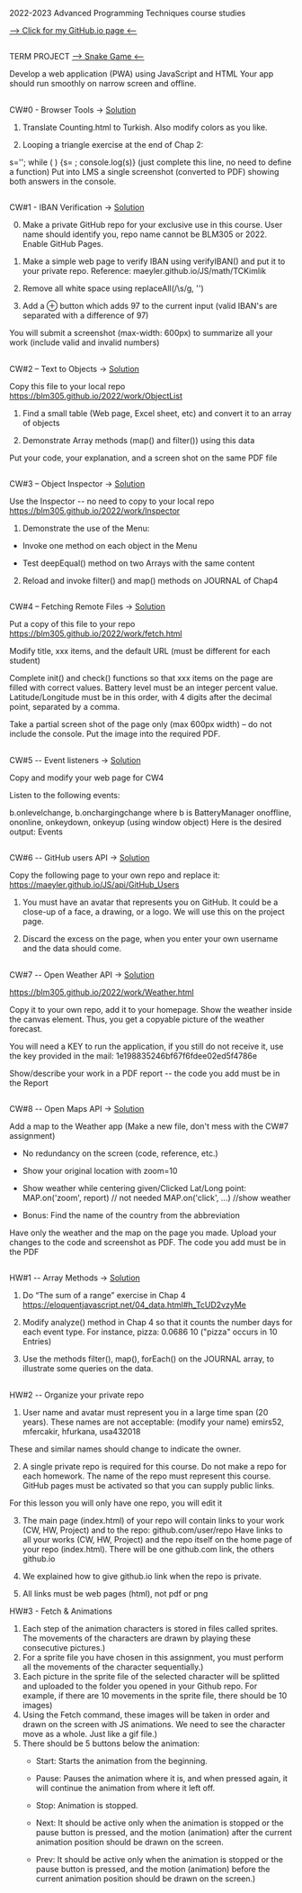 2022-2023 Advanced Programming Techniques course studies

[--> Click for my GitHub.io page <--](https://mustafa-deveci.github.io/AdvancedProgramming-Studies/)


##
TERM PROJECT   [--> Snake Game <--](https://mustafa-deveci.github.io/AdvancedProgramming-Studies/TermProjectSnake/index.html)

Develop a web application (PWA) using JavaScript and HTML
Your app should run smoothly on narrow screen and offline.

##
CW#0 - Browser Tools -> [Solution](https://mustafa-deveci.github.io/AdvancedProgramming-Studies/Classworks/Counting.html)

1. Translate Counting.html to Turkish. Also modify colors as you like.

2. Looping a triangle exercise at the end of Chap 2:

s=''; while (     ) {s=   ; console.log(s)}
(just complete this line, no need to define a function)
Put into LMS a single screenshot (converted to PDF) showing both answers in the console.

##
CW#1 - IBAN Verification -> [Solution](https://mustafa-deveci.github.io/AdvancedProgramming-Studies/Classworks/IBANverify.html)

0. Make a private GitHub repo for your exclusive use in this course. User name should identify you, repo name cannot be BLM305 or 2022. Enable GitHub Pages.

1. Make a simple web page to verify IBAN using verifyIBAN() and put it to your private repo.
Reference: maeyler.github.io/JS/math/TCKimlik

2. Remove all white space using replaceAll(/\s/g, '')

3. Add a ⊕ button which adds 97 to the current input
(valid IBAN's are separated with a difference of 97)

You will submit a screenshot (max-width: 600px) to summarize all your work (include valid and invalid numbers)
##
CW#2 – Text to Objects -> [Solution](https://mustafa-deveci.github.io/AdvancedProgramming-Studies/Classworks/List%20of%20Objects.html)

Copy this file to your local repo
https://blm305.github.io/2022/work/ObjectList

1. Find a small table (Web page, Excel sheet, etc) and convert it to an array of objects

2. Demonstrate Array methods (map() and filter()) using this data

Put your code, your explanation, and a screen shot on the same PDF file
##
CW#3 – Object Inspector -> [Solution](https://mustafa-deveci.github.io/AdvancedProgramming-Studies/Classworks/Inspector.html)

Use the Inspector -- no need to copy to your local repo
https://blm305.github.io/2022/work/Inspector

1. Demonstrate the use of the Menu:

* Invoke one method on each object in the Menu

* Test deepEqual() method on two Arrays with the same content


2. Reload and invoke filter() and map() methods on JOURNAL of Chap4

##
CW#4 – Fetching Remote Files -> [Solution](https://mustafa-deveci.github.io/AdvancedProgramming-Studies/Classworks/xxx.html)

Put a copy of this file to your repo https://blm305.github.io/2022/work/fetch.html

Modify title, xxx items, and the default URL (must be different for each student)

Complete init() and check() functions so that xxx items on the page are filled with correct values. Battery level must be an integer percent value. Latitude/Longitude must be in this order, with 4 digits after the decimal point, separated by a comma.

Take a partial screen shot of the page only (max 600px width) – do not include the console. Put the image into the required PDF.

##
CW#5 -- Event listeners -> [Solution](https://mustafa-deveci.github.io/AdvancedProgramming-Studies/Classworks/EventListener.html)

Copy and modify your web page for CW4

Listen to the following events:

b.onlevelchange, b.onchargingchange where b is BatteryManager
onoffline, ononline, onkeydown, onkeyup (using window object)
Here is the desired output: 
Events

##
CW#6 -- GitHub users API  ->  [Solution](https://mustafa-deveci.github.io/AdvancedProgramming-Studies/Classworks/GitHub_Users.html)

Copy the following page to your own repo and replace it:
https://maeyler.github.io/JS/api/GitHub_Users

1. You must have an avatar that represents you on GitHub. It could be a close-up of a face, a drawing, or a logo. We will use this on the project page.

2. Discard the excess on the page, when you enter your own username and the data should come.

##
CW#7 -- Open Weather API  ->  [Solution](https://mustafa-deveci.github.io/AdvancedProgramming-Studies/Classworks/OpenWeather.html)


https://blm305.github.io/2022/work/Weather.html

Copy it to your own repo, add it to your homepage. Show the weather inside the canvas element. Thus, you get a copyable picture of the weather forecast.

You will need a KEY to run the application, if you still do not receive it, use the key provided in the mail: 1e198835246bf67f6fdee02ed5f4786e

Show/describe your work in a PDF report -- the code you add must be in the Report

##
CW#8 -- Open Maps API  ->  [Solution](https://mustafa-deveci.github.io/AdvancedProgramming-Studies/Classworks/OpenMapsAPI.html)

Add a map to the Weather app
 (Make a new file, don't mess with the CW#7 assignment)

* No redundancy on the screen (code, reference, etc.)

* Show your original location with zoom=10

* Show weather while centering given/Clicked Lat/Long point:
    MAP.on('zoom', report) // not needed
    MAP.on('click', ...) //show weather
* Bonus: Find the name of the country from the abbreviation

Have only the weather and the map on the page you made. Upload your changes to the code and screenshot as PDF. The code you add must be in the PDF

##
HW#1 -- Array Methods  ->  [Solution](https://mustafa-deveci.github.io/AdvancedProgramming-Studies/Homeworks/DataAnalysis.html)

1. Do “The sum of a range” exercise in Chap 4 https://eloquentjavascript.net/04_data.html#h_TcUD2vzyMe

2. Modify analyze() method in Chap 4 so that it counts the number days for each event type.
For instance, pizza: 0.0686 10  ("pizza" occurs in 10 Entries)

3. Use the methods filter(), map(), forEach() on the JOURNAL array, to illustrate some queries on the data.

##
HW#2 -- Organize your private repo   
1. User name and avatar must represent you in a large time span (20 years).
These names are not acceptable: (modify your name)
emirs52, mfercakir, hfurkana, usa432018

These and similar names should change to indicate the owner.

2. A single private repo is required for this course. Do not make a repo for each homework. The name of the repo must represent this course. GitHub pages must be activated so that you can supply public links.

For this lesson you will only have one repo, you will edit it

3. The main page (index.html) of your repo will contain links to your work (CW, HW, Project) and to the repo: github.com/user/repo
Have links to all your works (CW, HW, Project) and the repo itself on the home page of your repo (index.html). There will be one github.com link, the others github.io

4. We explained how to give github.io link when the repo is private.
5. All links must be web pages (html), not pdf or png

HW#3 - Fetch & Animations

1) Each step of the animation characters is stored in files called sprites. The movements of the characters are drawn by playing these consecutive pictures.)
2) For a sprite file you have chosen in this assignment, you must perform all the movements of the character sequentially.)
3) Each picture in the sprite file of the selected character will be splitted and uploaded to the folder you opened in your Github repo. For example, if there are 10 movements in the sprite file, there should be 10 images)
4) Using the Fetch command, these images will be taken in order and drawn on the screen with JS animations. We need to see the character move as a whole. Just like a gif file.)
5) There should be 5 buttons below the animation:
    - Start: Starts the animation from the beginning.

    - Pause: Pauses the animation where it is, and when pressed again, it will continue the animation from where it left off.

    - Stop: Animation is stopped.

    - Next: It should be active only when the animation is stopped or the pause button is pressed, and the motion (animation) after the current animation position should be drawn on the screen.

    - Prev: It should be active only when the animation is stopped or the pause button is pressed, and the motion (animation) before the current animation position should be drawn on the screen.)

